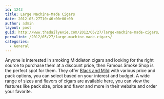 ```yaml
---
id: 1243
title: Large Machine-Made Cigars
date: 2012-05-27T10:46:00+00:00
author: admin
layout: post
guid: http://www.thedailyevie.com/2012/05/27/large-machine-made-cigars/
permalink: /2012/05/27/large-machine-made-cigars/
categories:
  - General
---
```

Anyone is interested in smoking Middleton cigars and looking for the right source to purchase them at a discount price, then Famous Smoke Shop is the perfect spot for them. They offer [Black and Mild](http://www.famous-smoke.com/brand/black+and+mild+by+middleton+cigars) with various price and pack options, you can select based on your interest and budget. A wide range of sizes and flavors of cigars are available here, you can view the features like pack size, price and flavor and more in their website and order your favorite.